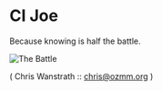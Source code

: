 CI Joe
======

Because knowing is half the battle.

![The Battle](http://img.skitch.com/20090805-g4a2qhttwij8n2jr9t552efn3k.png)

( Chris Wanstrath :: chris@ozmm.org )
